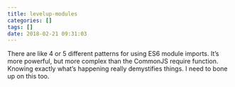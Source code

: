 ```yaml
---
title: levelup-modules
categories: []
tags: []
date: 2018-02-21 09:31:03
---
```


There are like 4 or 5 different patterns for using ES6 module imports. It’s more powerful, but more complex than the CommonJS require function. Knowing exactly what’s happening really demystifies things. I need to bone up on this too.
